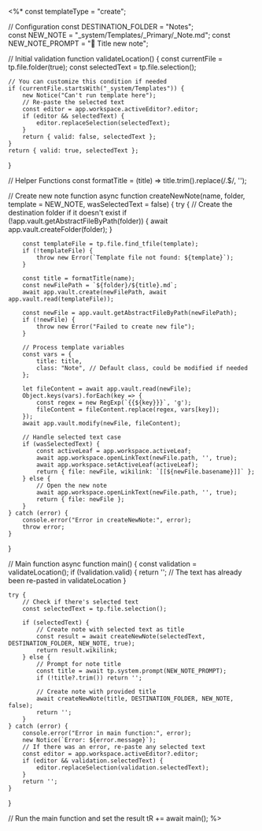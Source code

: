 <%*
const templateType = "create";

// Configuration
const DESTINATION_FOLDER = "Notes";  
const NEW_NOTE = "_system/Templates/_Primary/_Note.md";
const NEW_NOTE_PROMPT = "📍 Title new note";

// Initial validation
function validateLocation() {
    const currentFile = tp.file.folder(true);
    const selectedText = tp.file.selection();
    
    // You can customize this condition if needed
    if (currentFile.startsWith("_system/Templates")) {
        new Notice("Can't run template here");
        // Re-paste the selected text
        const editor = app.workspace.activeEditor?.editor;
        if (editor && selectedText) {
            editor.replaceSelection(selectedText);
        }
        return { valid: false, selectedText };
    }
    return { valid: true, selectedText };
}

// Helper Functions
const formatTitle = (title) => title.trim().replace(/\.$/, '');

// Create new note function
async function createNewNote(name, folder, template = NEW_NOTE, wasSelectedText = false) {
    try {
        // Create the destination folder if it doesn't exist
        if (!app.vault.getAbstractFileByPath(folder)) {
            await app.vault.createFolder(folder);
        }

        const templateFile = tp.file.find_tfile(template);
        if (!templateFile) {
            throw new Error(`Template file not found: ${template}`);
        }

        const title = formatTitle(name);
        const newFilePath = `${folder}/${title}.md`;
        await app.vault.create(newFilePath, await app.vault.read(templateFile));

        const newFile = app.vault.getAbstractFileByPath(newFilePath);
        if (!newFile) {
            throw new Error("Failed to create new file");
        }

        // Process template variables
        const vars = {
            title: title,
            class: "Note", // Default class, could be modified if needed
        };

        let fileContent = await app.vault.read(newFile);
        Object.keys(vars).forEach(key => {
            const regex = new RegExp(`{{${key}}}`, 'g');
            fileContent = fileContent.replace(regex, vars[key]);
        });
        await app.vault.modify(newFile, fileContent);

        // Handle selected text case
        if (wasSelectedText) {
            const activeLeaf = app.workspace.activeLeaf;
            await app.workspace.openLinkText(newFile.path, '', true);
            await app.workspace.setActiveLeaf(activeLeaf);
            return { file: newFile, wikilink: `[[${newFile.basename}]]` };
        } else {
            // Open the new note
            await app.workspace.openLinkText(newFile.path, '', true);
            return { file: newFile };
        }
    } catch (error) {
        console.error("Error in createNewNote:", error);
        throw error;
    }
}

// Main function
async function main() {
    const validation = validateLocation();
    if (!validation.valid) {
        return '';  // The text has already been re-pasted in validateLocation
    }

    try {
        // Check if there's selected text
        const selectedText = tp.file.selection();
        
        if (selectedText) {
            // Create note with selected text as title
            const result = await createNewNote(selectedText, DESTINATION_FOLDER, NEW_NOTE, true);
            return result.wikilink;
        } else {
            // Prompt for note title
            const title = await tp.system.prompt(NEW_NOTE_PROMPT);
            if (!title?.trim()) return '';
            
            // Create note with provided title
            await createNewNote(title, DESTINATION_FOLDER, NEW_NOTE, false);
            return '';
        }
    } catch (error) {
        console.error("Error in main function:", error);
        new Notice(`Error: ${error.message}`);
        // If there was an error, re-paste any selected text
        const editor = app.workspace.activeEditor?.editor;
        if (editor && validation.selectedText) {
            editor.replaceSelection(validation.selectedText);
        }
        return '';
    }
}

// Run the main function and set the result
tR += await main();
%>
